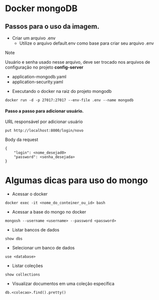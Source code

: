 # Docker mongoDB

## Passos para o uso da imagem.

- Criar um arquivo .env
    - Utilize o arquivo default.env como base para criar seu arquivo .env

> [!NOTE]
> Usuário e senha usado nesse arquivo, deve ser trocado nos arquivos de configuração no projeto **config-server**
> - application-mongodb.yaml
> - application-security.yaml

- Executando o docker na raiz do projeto mongodb
```
docker run -d -p 27017:27017 --env-file .env --name mongodb
```

#### Passo a passo para adicionar usuário.

URL responsável por adicionar usuário 
```
put http://localhost:8000/login/novo
```
Body da request
```
{
    "login": <nome_desejad0>
    "password": <senha_desejada>
}
```

# Algumas dicas para uso do mongo

- Acessar o docker
```
docker exec -it <nome_do_conteiner_ou_id> bash
```
- Acessar a base do mongo no docker
```
mongosh --username <username> --password <password>
```
- Listar bancos de dados
```
show dbs
```
- Selecionar um banco de dados
```
use <database>
```
- Listar coleções
```
show collections
```
- Visualizar documentos em uma coleção específica
```
db.<colecao>.find().pretty()
```
